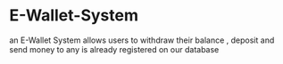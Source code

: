 # E-Wallet-System
an E-Wallet System allows users to withdraw their balance , deposit and send money to any is already registered on our database
